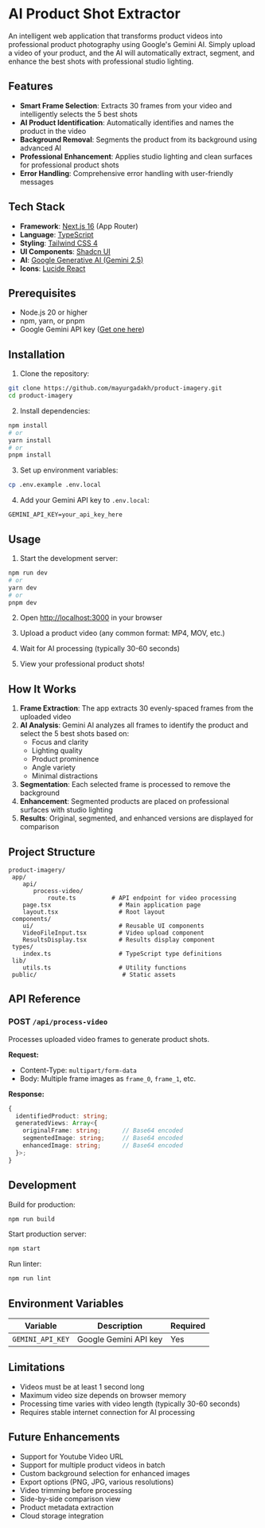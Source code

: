 # AI Product Shot Extractor

An intelligent web application that transforms product videos into professional product photography using Google's Gemini AI. Simply upload a video of your product, and the AI will automatically extract, segment, and enhance the best shots with professional studio lighting.

## Features

- **Smart Frame Selection**: Extracts 30 frames from your video and intelligently selects the 5 best shots
- **AI Product Identification**: Automatically identifies and names the product in the video
- **Background Removal**: Segments the product from its background using advanced AI
- **Professional Enhancement**: Applies studio lighting and clean surfaces for professional product shots
- **Error Handling**: Comprehensive error handling with user-friendly messages

## Tech Stack

- **Framework**: [Next.js 16](https://nextjs.org) (App Router)
- **Language**: [TypeScript](https://www.typescriptlang.org)
- **Styling**: [Tailwind CSS 4](https://tailwindcss.com)
- **UI Components**: [Shadcn UI](https://ui.shadcn.com/)
- **AI**: [Google Generative AI (Gemini 2.5)](https://ai.google.dev)
- **Icons**: [Lucide React](https://lucide.dev)

## Prerequisites

- Node.js 20 or higher
- npm, yarn, or pnpm
- Google Gemini API key ([Get one here](https://ai.google.dev))

## Installation

1. Clone the repository:
```bash
git clone https://github.com/mayurgadakh/product-imagery.git
cd product-imagery
```

2. Install dependencies:
```bash
npm install
# or
yarn install
# or
pnpm install
```

3. Set up environment variables:
```bash
cp .env.example .env.local
```

4. Add your Gemini API key to `.env.local`:
```env
GEMINI_API_KEY=your_api_key_here
```

## Usage

1. Start the development server:
```bash
npm run dev
# or
yarn dev
# or
pnpm dev
```

2. Open [http://localhost:3000](http://localhost:3000) in your browser

3. Upload a product video (any common format: MP4, MOV, etc.)

4. Wait for AI processing (typically 30-60 seconds)

5. View your professional product shots!

## How It Works

1. **Frame Extraction**: The app extracts 30 evenly-spaced frames from the uploaded video
2. **AI Analysis**: Gemini AI analyzes all frames to identify the product and select the 5 best shots based on:
   - Focus and clarity
   - Lighting quality
   - Product prominence
   - Angle variety
   - Minimal distractions
3. **Segmentation**: Each selected frame is processed to remove the background
4. **Enhancement**: Segmented products are placed on professional surfaces with studio lighting
5. **Results**: Original, segmented, and enhanced versions are displayed for comparison

## Project Structure

```
product-imagery/
 app/
    api/
       process-video/
           route.ts          # API endpoint for video processing
    page.tsx                   # Main application page
    layout.tsx                 # Root layout
 components/
    ui/                        # Reusable UI components
    VideoFileInput.tsx         # Video upload component
    ResultsDisplay.tsx         # Results display component
 types/
    index.ts                   # TypeScript type definitions
 lib/
    utils.ts                   # Utility functions
 public/                        # Static assets
```

## API Reference

### POST `/api/process-video`

Processes uploaded video frames to generate product shots.

**Request:**
- Content-Type: `multipart/form-data`
- Body: Multiple frame images as `frame_0`, `frame_1`, etc.

**Response:**
```typescript
{
  identifiedProduct: string;
  generatedViews: Array<{
    originalFrame: string;      // Base64 encoded
    segmentedImage: string;     // Base64 encoded
    enhancedImage: string;      // Base64 encoded
  }>;
}
```

## Development

Build for production:
```bash
npm run build
```

Start production server:
```bash
npm start
```

Run linter:
```bash
npm run lint
```

## Environment Variables

| Variable | Description | Required |
|----------|-------------|----------|
| `GEMINI_API_KEY` | Google Gemini API key | Yes |

## Limitations

- Videos must be at least 1 second long
- Maximum video size depends on browser memory
- Processing time varies with video length (typically 30-60 seconds)
- Requires stable internet connection for AI processing

## Future Enhancements

- Support for Youtube Video URL
- Support for multiple product videos in batch
- Custom background selection for enhanced images
- Export options (PNG, JPG, various resolutions)
- Video trimming before processing
- Side-by-side comparison view
- Product metadata extraction
- Cloud storage integration